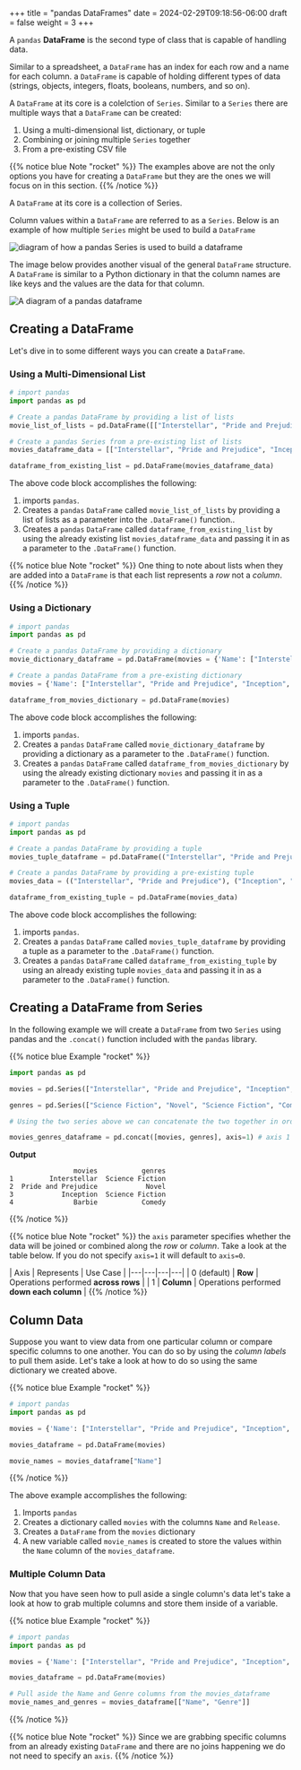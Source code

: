 +++
title = "pandas DataFrames"
date = 2024-02-29T09:18:56-06:00
draft = false
weight = 3
+++

A `pandas` **DataFrame** is the second type of class that is capable of handling data.

Similar to a spreadsheet, a `DataFrame` has an index for each row and a name for each column. a `DataFrame` is capable of holding different types of data (strings, objects, integers, floats, booleans, numbers, and so on).

A `DataFrame` at its core is a colelction of `Series`. Similar to a `Series` there are multiple ways that a `DataFrame` can be created:
1. Using a multi-dimensional list, dictionary, or tuple
1. Combining or joining multiple `Series` together
1. From a pre-existing CSV file

{{% notice blue Note "rocket" %}}
The examples above are not the only options you have for creating a `DataFrame` but they are the ones we will focus on in this section.
{{% /notice %}}

A `DataFrame` at its core is a collection of Series.

Column values within a `DataFrame` are referred to as a `Series`. Below is an example of how multiple `Series` might be used to build a `DataFrame`

![diagram of how a pandas Series is used to build a dataframe](pictures/pandas-series.png?classes=border)

The image below provides another visual of the general `DataFrame` structure. A `DataFrame` is similar to a Python dictionary in that the column names are like keys and the values are the data for that column.

![A diagram of a pandas dataframe](pictures/pandas-dataframe.png?classes=border)

## Creating a DataFrame

Let's dive in to some different ways you can create a `DataFrame`.

### Using a Multi-Dimensional List

```python {linenos=table}
# import pandas
import pandas as pd

# Create a pandas DataFrame by providing a list of lists
movie_list_of_lists = pd.DataFrame([["Interstellar", "Pride and Prejudice", "Inception", "Barbie"],["Marley & Me", "Two Weeks Notice", "The Guardian", "Bridesmaids"]])

# Create a pandas Series from a pre-existing list of lists
movies_dataframe_data = [["Interstellar", "Pride and Prejudice", "Inception", "Barbie"],["Marley & Me", "The Proposal", "The Guardian", "Bridesmaids"]]

dataframe_from_existing_list = pd.DataFrame(movies_dataframe_data)
```

The above code block accomplishes the following:
1. imports `pandas`.
1. Creates a `pandas` `DataFrame` called `movie_list_of_lists` by providing a list of lists as a parameter into the `.DataFrame()` function..
1. Creates a `pandas` `DataFrame` called `dataframe_from_existing_list` by using the already existing list `movies_dataframe_data` and passing it in as a parameter to the `.DataFrame()` function.

{{% notice blue Note "rocket" %}}
One thing to note about lists when they are added into a `DataFrame` is that each list represents a *row* not a *column*.
{{% /notice %}}

### Using a Dictionary

```python {linenos=table}
# import pandas
import pandas as pd

# Create a pandas DataFrame by providing a dictionary
movie_dictionary_dataframe = pd.DataFrame(movies = {'Name': ["Interstellar", "Pride and Prejudice", "Inception", "Barbie"],'Release': [2014, 2005, 2010, 2003]})

# Create a pandas DataFrame from a pre-existing dictionary
movies = {'Name': ["Interstellar", "Pride and Prejudice", "Inception", "Barbie"],'Release': [2014, 2005, 2010, 2003]}

dataframe_from_movies_dictionary = pd.DataFrame(movies)
```

The above code block accomplishes the following:
1. imports `pandas`.
1. Creates a `pandas` `DataFrame` called `movie_dictionary_dataframe` by providing a dictionary as a parameter to the `.DataFrame()` function.
1. Creates a `pandas` `DataFrame` called `dataframe_from_movies_dictionary` by using the already existing dictionary `movies` and passing it in as a parameter to the `.DataFrame()` function.

### Using a Tuple

```python {linenos=table}
# import pandas
import pandas as pd

# Create a pandas DataFrame by providing a tuple
movies_tuple_dataframe = pd.DataFrame(("Interstellar", "Pride and Prejudice"), ("Inception", "Barbie"))

# Create a pandas DataFrame by providing a pre-existing tuple
movies_data = (("Interstellar", "Pride and Prejudice"), ("Inception", "Barbie"))

dataframe_from_existing_tuple = pd.DataFrame(movies_data)
```

The above code block accomplishes the following:
1. imports `pandas`.
1. Creates a `pandas` `DataFrame` called `movies_tuple_dataframe` by providing a tuple as a parameter to the `.DataFrame()` function.
1. Creates a `pandas` `DataFrame` called `dataframe_from_existing_tuple` by using an already existing tuple `movies_data` and passing it in as a parameter to the `.DataFrame()` function.

## Creating a DataFrame from Series

In the following example we will create a `DataFrame` from two `Series` using pandas and the `.concat()` function included with the `pandas` library.

{{% notice blue Example "rocket" %}}
```python {linenos=table}
import pandas as pd

movies = pd.Series(["Interstellar", "Pride and Prejudice", "Inception", "Barbie"], index=['1', '2', '3', '4'], name = 'movies')

genres = pd.Series(["Science Fiction", "Novel", "Science Fiction", "Comedy"], index=['1', '2', '3', '4'], name='genres')

# Using the two series above we can concatenate the two together in order to create a DataFrame.

movies_genres_dataframe = pd.concat([movies, genres], axis=1) # axis 1 specifies that the operations will be performed down each column
```

**Output**

```console
                movies           genres
1         Interstellar  Science Fiction
2  Pride and Prejudice            Novel
3            Inception  Science Fiction
4               Barbie           Comedy
```
{{% /notice %}}

{{% notice blue Note "rocket" %}}
the `axis` parameter specifies whether the data will be joined or combined along the *row* or *column*. Take a look at the table below. If you do not specify `axis=1` it will default to `axis=0`.

| Axis | Represents | Use Case |
|---|---|---|---|
| 0 (default) | **Row** | Operations performed **across rows** |
| 1 | **Column** | Operations performed **down each column** |
{{% /notice %}}

## Column Data

Suppose you want to view data from one particular column or compare specific columns to one another. You can do so by using the *column labels* to pull them aside. Let's take a look at how to do so using the same dictionary we created above.

{{% notice blue Example "rocket" %}}
```python
# import pandas
import pandas as pd

movies = {'Name': ["Interstellar", "Pride and Prejudice", "Inception", "Barbie"],'Release': [2014, 2005, 2010, 2003]}

movies_dataframe = pd.DataFrame(movies)

movie_names = movies_dataframe["Name"]
```
{{% /notice %}}

The above example accomplishes the following:

1. Imports `pandas`
1. Creates a dictionary called `movies` with the columns `Name` and `Release`.
1. Creates a `DataFrame` from the `movies` dictionary
1. A new variable called `movie_names` is created to store the values within the `Name` column of the `movies_dataframe`.

### Multiple Column Data

Now that you have seen how to pull aside a single column's data let's take a look at how to grab multiple columns and store them inside of a variable.

{{% notice blue Example "rocket" %}}
```python
# import pandas
import pandas as pd

movies = {'Name': ["Interstellar", "Pride and Prejudice", "Inception", "Barbie"],'Release': [2014, 2005, 2010, 2003], 'Genre': ["Science Fiction", "Novel", "Science Fiction", "Comedy"]}

movies_dataframe = pd.DataFrame(movies)

# Pull aside the Name and Genre columns from the movies_dataframe
movie_names_and_genres = movies_dataframe[["Name", "Genre"]]
```
{{% /notice %}}

{{% notice blue Note "rocket" %}}
Since we are grabbing specific columns from an already existing `DataFrame` and there are no joins happening we do not need to specify an `axis`.
{{% /notice %}}